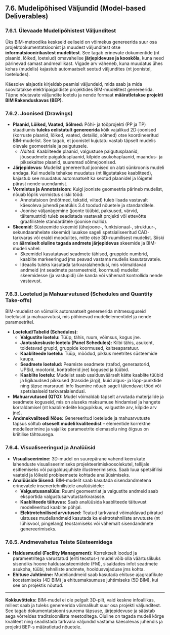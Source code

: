 


## 7.6. Mudelipõhised Väljundid (Model-based Deliverables)

### 7.6.1. Ülevaade Mudelipõhistest Väljunditest

Üks BIM-metoodika keskseid eeliseid on võimekus genereerida suur osa projektdokumentatsioonist ja muudest väljunditest otse **informatsioonirikastest mudelitest**. See tagab erinevate dokumentide (nt plaanid, lõiked, loetelud) omavahelise **järjepidevuse ja kooskõla**, kuna need pärinevad samast andmeallikast. Vigade arv väheneb, kuna muudatus ühes kohas (mudelis) kajastub automaatselt seotud väljundites (nt joonistel, loeteludes).

Käesolev alajaotis kirjeldab peamisi väljundeid, mida saab ja mida soovitatakse elektripaigaldiste projektides BIM-mudelitest genereerida. Täpne nõutavate väljundite loetelu ja nende formaat **määratletakse projekti BIM Rakenduskavas (BEP)**.

### 7.6.2. Joonised (Drawings)

* **Plaanid, Lõiked, Vaated, Sõlmed:** Põhi- ja tööprojekti (PP ja TP) staadiumis **tuleks eelistatult genereerida** kõik vajalikud 2D-joonised (korruste plaanid, lõiked, vaated, detailid, sõlmed) otse koordineeritud BIM-mudelist. See tagab, et joonistel kujutatu vastab täpselt mudelis olevale geomeetriale ja paigutusele.
    * *Näited:* Kaabliteede plaanid, valgustuse paigutusplaanid, jõuseadmete paigaldusplaanid, kilpide asukohaplaanid, maandus- ja piksekaitse plaanid, suuremad sõlmejoonised.
* **Järjepidevus:** Mudelist genereeritud joonised on alati sünkroonis mudeli endaga. Kui mudelis tehakse muudatus (nt liigutatakse kaabliteed), kajastub see muudatus automaatselt ka seotud plaanidel ja lõigetel pärast nende uuendamist.
* **Vormistus ja Annotatsioon:** Kuigi jooniste geomeetria pärineb mudelist, nõuab lõplik vormistus siiski tööd:
    * Annotatsioon (mõõtmed, tekstid, viited) tuleb lisada vastavalt käesoleva juhendi peatükis 3.4 toodud nõuetele ja standarditele.
    * Joonise väljanägemine (joonte tüübid, paksused, värvid, täitemustrid) tuleb seadistada vastavalt projekti või ettevõtte graafilistele standarditele (joonise mallid).
* **Skeemid:** Süsteemide skeemid (ühejoone-, funktsionaal-, struktuur-, sekundaarahelate skeemid) luuakse sageli spetsialiseeritud CAD-tarkvaras või eraldi moodulites, mitte otse 3D-ruumilisest mudelist. Siiski on **äärmiselt oluline tagada andmete järjepidevus** skeemide ja BIM-mudeli vahel:
    * Skeemidel kasutatavad seadmete tähised, gruppide numbrid, kaablite markeeringud jms peavad vastama mudelis kasutatavatele.
    * Ideaalis tuleks kasutada tarkvaralahendusi, mis võimaldavad andmeid (nt seadmete parameetreid, koormusi) mudelist skeemidesse (ja vastupidi) üle kanda või vähemalt kontrollida nende vastavust.

### 7.6.3. Loetelud ja Mahuarvutused (Schedules and Quantity Take-offs)

BIM-mudelist on võimalik automaatselt genereerida mitmesuguseid loetelusid ja mahuarvutusi, mis põhinevad mudelielementidel ja nende parameetritel.

* **Loetelud/Tabelid (Schedules):**
    * **Valgustite loetelu:** Tüüp, tähis, ruum, võimsus, kogus jne.
    * **Jaotuskeskuste loetelu (Panel Schedules):** Kilbi tähis, asukoht, toidetavad grupid, gruppide koormused, kaitseaparatuur.
    * **Kaabliteede loetelu:** Tüüp, mõõdud, pikkus meetrites süsteemide kaupa.
    * **Seadmete loetelud:** Peamiste seadmete (trafod, generaatorid, UPSid, mootorid, kontrollerid jne) kogused ja tüübid.
    * **Kaablite loetelu:** Mudelist saab usaldusväärselt kätte kaablite tüübid ja ligikaudsed pikkused (trasside järgi), kuid algus- ja lõpp-punktide ning täpse marsruudi info lisamine nõuab sageli täiendavat tööd või spetsiaalseid tarkvaralaiendusi.
* **Mahuarvutused (QTO):** Mudel võimaldab täpselt arvutada materjalide ja seadmete koguseid, mis on aluseks maksumuse hindamisel ja hangete korraldamisel (nt kaabliredelite kogupikkus, valgustite arv, kilpide arv jne).
* **Andmekvaliteedi Nõue:** Genereeritud loetelude ja mahuarvutuste täpsus sõltub **otseselt mudeli kvaliteedist** – elementide korrektne modelleerimine ja vajalike parameetrite olemasolu ning õigsus on kriitilise tähtsusega.

### 7.6.4. Visualiseeringud ja Analüüsid

* **Visualiseerimine:** 3D-mudel on suurepärane vahend keerukate lahenduste visualiseerimiseks projekteerimiskoosolekutel, tellijale esitlemiseks või paigaldusjuhiste illustreerimiseks. Saab luua spetsiifilisi vaateid ja lõikeid probleemsete kohtade analüüsimiseks.
* **Analüüside Sisend:** BIM-mudelit saab kasutada sisendandmetena erinevatele insenertehnilistele analüüsidele:
    * **Valgustusanalüüs:** Ruumi geomeetriat ja valgustite andmeid saab eksportida valgustusarvutustarkvarasse.
    * **Kaabliteede täituvus:** Saab analüüsida kaabliteede täituvust modelleeritud kaablite põhjal.
    * **Elektrotehnilised arvutused:** Teatud tarkvarad võimaldavad piiratud ulatuses mudeliandmeid kasutada ka elektrotehniliste arvutuste (nt lühisvool, pingelang) teostamiseks või vähemalt sisendandmete genereerimiseks.

### 7.6.5. Andmevahetus Teiste Süsteemidega

* **Haldusmudel (Facility Management):** Korrektselt loodud ja parameetritega varustatud (eriti teostus-) mudel võib olla väärtuslikuks sisendiks hoone haldussüsteemidele (FM), sisaldades infot seadmete asukoha, tüübi, tehniliste andmete, hooldusvajaduse jms kohta.
* **Ehituse Juhtimine:** Mudeliandmeid saab kasutada ehituse ajagraafikute koostamiseks (4D BIM) ja ehitusmaksumuse juhtimiseks (5D BIM), kui see on projektis nõutud.

---
**Kokkuvõtteks:** BIM-mudel ei ole pelgalt 3D-pilt, vaid keskne infoallikas, millest saab ja tuleks genereerida võimalikult suur osa projekti väljunditest. See tagab dokumentatsiooni suurema täpsuse, järjepidevuse ja säästab aega võrreldes traditsiooniliste meetoditega. Oluline on tagada mudeli kõrge kvaliteet ning seadistada tarkvara väljundid vastama käesolevas juhendis ja projekti BEP-s määratletud nõuetele.
